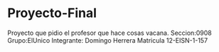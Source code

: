 # Proyecto-Final
Proyecto que pidio el profesor que hace cosas vacana. Seccion:0908 Grupo:ElUnico Integrante: Domingo Herrera Matricula 12-EISN-1-157
